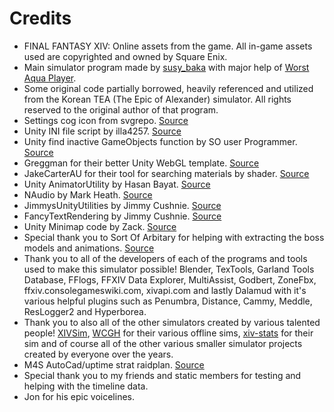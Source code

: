 # Credits

- FINAL FANTASY XIV: Online assets from the game. All in-game assets used are copyrighted and owned by Square Enix.
- Main simulator program made by [susy_baka](https://susybaka.dev/) with major help of [Worst Aqua Player](https://github.com/WorstAquaPlayer).
- Some original code partially borrowed, heavily referenced and utilized from the Korean TEA (The Epic of Alexander) simulator. All rights reserved to the original author of that program.
- Settings cog icon from svgrepo. [Source](https://www.svgrepo.com/svg/163563/settings-cog)
- Unity INI file script by illa4257. [Source](https://github.com/illa4257/unity-IniStorage) 
- Unity find inactive GameObjects function by SO user Programmer. [Source](https://stackoverflow.com/questions/44456133/find-inactive-gameobject-by-name-tag-or-layer) 
- Greggman for their better Unity WebGL template. [Source](https://github.com/greggman/better-unity-webgl-template)
- JakeCarterAU for their tool for searching materials by shader. [Source](https://github.com/JakeCarterDPM/unity-search-material-by-shader)
- Unity AnimatorUtility by Hasan Bayat. [Source](https://gist.github.com/hasanbayatme/f7f1d9d0f8470b718fda836f6668c215#file-animatorutility-cs)
- NAudio by Mark Heath. [Source](https://github.com/naudio/NAudio)
- JimmysUnityUtilities by Jimmy Cushnie. [Source](https://github.com/JimmyCushnie/JimmysUnityUtilities)
- FancyTextRendering by Jimmy Cushnie. [Source](https://github.com/JimmyCushnie/FancyTextRendering)
- Unity Minimap code by Zack. [Source](https://github.com/ZackOfAllTrad3s/Minimap)
- Special thank you to Sort Of Arbitary for helping with extracting the boss models and animations. [Source](https://www.youtube.com/@sortofarbitrary6688/videos)
- Thank you to all of the developers of each of the programs and tools used to make this simulator possible! Blender, TexTools, Garland Tools Database, FFlogs, FFXIV Data Explorer, MultiAssist, Godbert, ZoneFbx, ffxiv.consolegameswiki.com, xivapi.com and lastly Dalamud with it's various helpful plugins such as Penumbra, Distance, Cammy, Meddle, ResLogger2 and Hyperborea.
- Thank you to also all of the other simulators created by various talented people! [XIVSim](https://xivsim.com/), [WCGH](https://github.com/WCGH) for their various offline sims, [xiv-stats](https://github.com/xiv-stats) for their sim and of course all of the other various smaller simulator projects created by everyone over the years.
- M4S AutoCad/uptime strat raidplan. [Source](https://raidplan.io/plan/OnQXobwatopL1G8u)
- Special thank you to my friends and static members for testing and helping with the timeline data.
- Jon for his epic voicelines.
